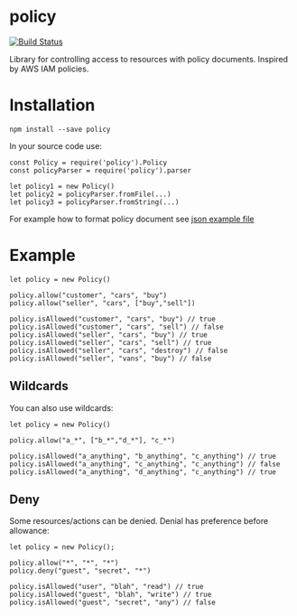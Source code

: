 # policy

[![Build Status](https://travis-ci.org/jakubknejzlik/node-policy.svg?branch=master)](https://travis-ci.org/jakubknejzlik/node-policy)

Library for controlling access to resources with policy documents. Inspired by AWS IAM policies.

# Installation

```
npm install --save policy
```

In your source code use:
```
const Policy = require('policy').Policy
const policyParser = require('policy').parser

let policy1 = new Policy()
let policy2 = policyParser.fromFile(...)
let policy3 = policyParser.fromString(...)
```

For example how to format policy document see [json example file](https://github.com/jakubknejzlik/policy/blob/master/test/example.policy.json)

# Example

```
let policy = new Policy()

policy.allow("customer", "cars", "buy")
policy.allow("seller", "cars", ["buy","sell"])

policy.isAllowed("customer", "cars", "buy") // true
policy.isAllowed("customer", "cars", "sell") // false
policy.isAllowed("seller", "cars", "buy") // true
policy.isAllowed("seller", "cars", "sell") // true
policy.isAllowed("seller", "cars", "destroy") // false
policy.isAllowed("seller", "vans", "buy") // false

```

## Wildcards
You can also use wildcards:
```
let policy = new Policy()

policy.allow("a_*", ["b_*","d_*"], "c_*")

policy.isAllowed("a_anything", "b_anything", "c_anything") // true
policy.isAllowed("a_anything", "c_anything", "c_anything") // false
policy.isAllowed("a_anything", "d_anything", "c_anything") // true
```

## Deny
Some resources/actions can be denied. Denial has preference before allowance:
```
let policy = new Policy();

policy.allow("*", "*", "*")
policy.deny("guest", "secret", "*")

policy.isAllowed("user", "blah", "read") // true
policy.isAllowed("guest", "blah", "write") // true
policy.isAllowed("guest", "secret", "any") // false
```
